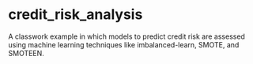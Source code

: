 # credit_risk_analysis
A classwork example in which models to predict credit risk are assessed using machine learning techniques like imbalanced-learn, SMOTE, and SMOTEEN. 
